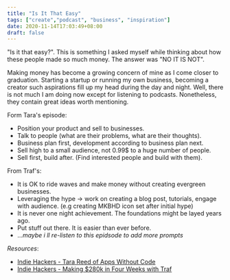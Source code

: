 ```yaml
---
title: "Is It That Easy"
tags: ["create","podcast", "business", "inspiration"]
date: 2020-11-14T17:03:49+08:00
draft: false
---
```

"Is it that easy?". This is something I asked myself while thinking about how these people made so much money. The answer was "NO IT IS NOT".

Making money has become a growing concern of mine as I come closer to graduation. Starting a startup or running my own business, becoming a creator such aspirations fill up my head during the day and night. Well, there is not much I am doing now except for listening to podcasts. Nonetheless, they contain great ideas worth mentioning.

Form Tara's episode:
- Position your product and sell to businesses.
- Talk to people (what are their problems, what are their thoughts).
- Business plan first, development according to business plan next.
- Sell high to a small audience, not 0.99$ to a huge number of people.
- Sell first, build after. (Find interested people and build with them).

From Traf's:
- It is OK to ride waves and make money without creating evergreen businesses.
- Leveraging the hype -> work on creating a blog post, tutorials, engage with audience. (e.g creating MKBHD icon set after initial hype)
- It is never one night achievement. The foundations might be layed years ago.
- Put stuff out there. It is easier than ever before.
- ...*maybe i ll re-listen to this epidsode to add more prompts*



*Resources*:
- [Indie Hackers - Tara Reed of Apps Without Code](https://www.indiehackers.com/podcast/180-tara-reed-of-apps-without-code)
- [Indie Hackers - Making $280k in Four Weeks with Traf](https://www.indiehackers.com/podcast/179-james-traf-of-super)
